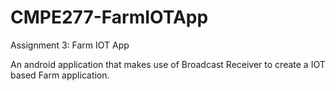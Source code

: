 # CMPE277-FarmIOTApp

Assignment 3: Farm IOT App

An android application that makes use of Broadcast Receiver to create a IOT based Farm application.
